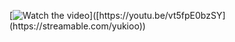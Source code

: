 [![Watch the video]([https://i.stack.imgur.com/Vp2cE.png](https://cdn-cf-east.streamable.com/image/yukioo.jpg?Expires=1715132711777&Key-Pair-Id=APKAIEYUVEN4EVB2OKEQ&Signature=HFUrCReIrsAbHE~7P~YgA9uR-Z2ghbtQz6e-ev2Dl9FfrOJ8~u04-awDVOwyf4NnvyoCbkiATNIeAwngEBrLGsKg2d4A7eey7RMLvpfw2b9AG2W7K8RuJ9QUZSeVkYuii9FZlH7849IDH6ajP5oNN~KFP1sGdmfu3iNjGqrUx6g6jC-OZhNxyLIB7~ywM3V4aN0ZYhrznM07NUQq3xW~7VQX-BlgOVi4BcYLB-YMAqT~KbRcJ00RJ32HJpPKpvWO7Sx-ZA7CkI-Vi950drwF16uKWg9r70uDC8AD3FqTyk5ROPDYLcMZ4E~0BMz8VLtR2eel1hgc8A33HYh0MAkZHw__))]([https://youtu.be/vt5fpE0bzSY](https://streamable.com/yukioo))
